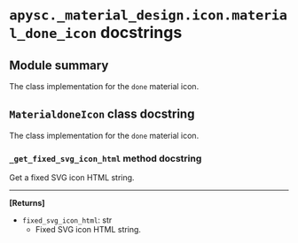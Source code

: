 # `apysc._material_design.icon.material_done_icon` docstrings

## Module summary

The class implementation for the `done` material icon.

## `MaterialdoneIcon` class docstring

The class implementation for the `done` material icon.

### `_get_fixed_svg_icon_html` method docstring

Get a fixed SVG icon HTML string.<hr>

**[Returns]**

- `fixed_svg_icon_html`: str
  - Fixed SVG icon HTML string.